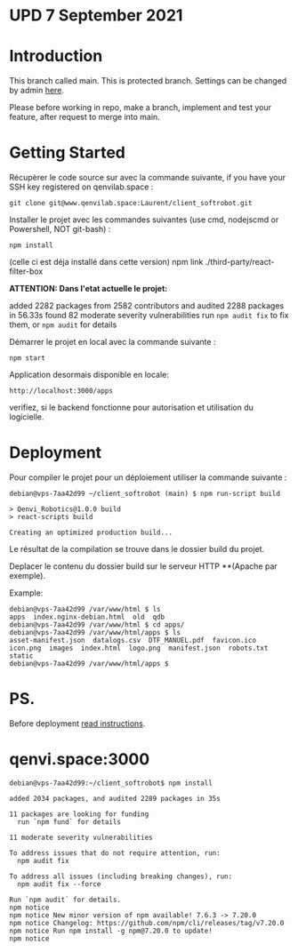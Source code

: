 # UPD 7 September 2021

# Introduction

This branch called main. This is protected branch. Settings can be changed by admin [here](https://www.qenvilab.space/laurent/client_softrobot/-/settings/repository).

Please before working in repo, make a branch, implement and test your feature, after request to merge into main.

# Getting Started

Récupèrer le code source sur avec la commande suivante, if you have your SSH key registered on qenvilab.space :

```
git clone git@www.qenvilab.space:Laurent/client_softrobot.git
```

Installer le projet avec les commandes suivantes (use cmd, nodejscmd or Powershell, NOT git-bash) :

```
npm install
```

(celle ci est déja installé dans cette version) npm link ./third-party/react-filter-box

**ATTENTION: Dans l'etat actuelle le projet:**

added 2282 packages from 2582 contributors and audited 2288 packages in 56.33s
found 82 moderate severity vulnerabilities
  run `npm audit fix` to fix them, or `npm audit` for details

Démarrer le projet en local avec la commande suivante :
```
npm start
```

Application desormais disponible en locale:
```
http://localhost:3000/apps
```
verifiez, si le backend fonctionne pour autorisation et utilisation du logicielle.


# Deployment

Pour compiler le projet pour un déploiement utiliser la commande suivante :
```
debian@vps-7aa42d99 ~/client_softrobot (main) $ npm run-script build

> Qenvi_Robotics@1.0.0 build
> react-scripts build

Creating an optimized production build...

```

Le résultat de la compilation se trouve dans le dossier build du projet.

Deplacer le contenu du dossier build sur le serveur HTTP **(Apache par exemple).

Example:

```
debian@vps-7aa42d99 /var/www/html $ ls
apps  index.nginx-debian.html  old  qdb
debian@vps-7aa42d99 /var/www/html $ cd apps/
debian@vps-7aa42d99 /var/www/html/apps $ ls
asset-manifest.json  datalogs.csv  DTF_MANUEL.pdf  favicon.ico  icon.png  images  index.html  logo.png  manifest.json  robots.txt  static
debian@vps-7aa42d99 /var/www/html/apps $ 
```

# PS.
Before deployment [read instructions](https://developer.mozilla.org/en-US/docs/Learn/Tools_and_testing/Understanding_client-side_tools/Deployment).

# qenvi.space:3000

```
debian@vps-7aa42d99:~/client_softrobot$ npm install

added 2034 packages, and audited 2289 packages in 35s

11 packages are looking for funding
  run `npm fund` for details

11 moderate severity vulnerabilities

To address issues that do not require attention, run:
  npm audit fix

To address all issues (including breaking changes), run:
  npm audit fix --force

Run `npm audit` for details.
npm notice
npm notice New minor version of npm available! 7.6.3 -> 7.20.0
npm notice Changelog: https://github.com/npm/cli/releases/tag/v7.20.0
npm notice Run npm install -g npm@7.20.0 to update!
npm notice

```

